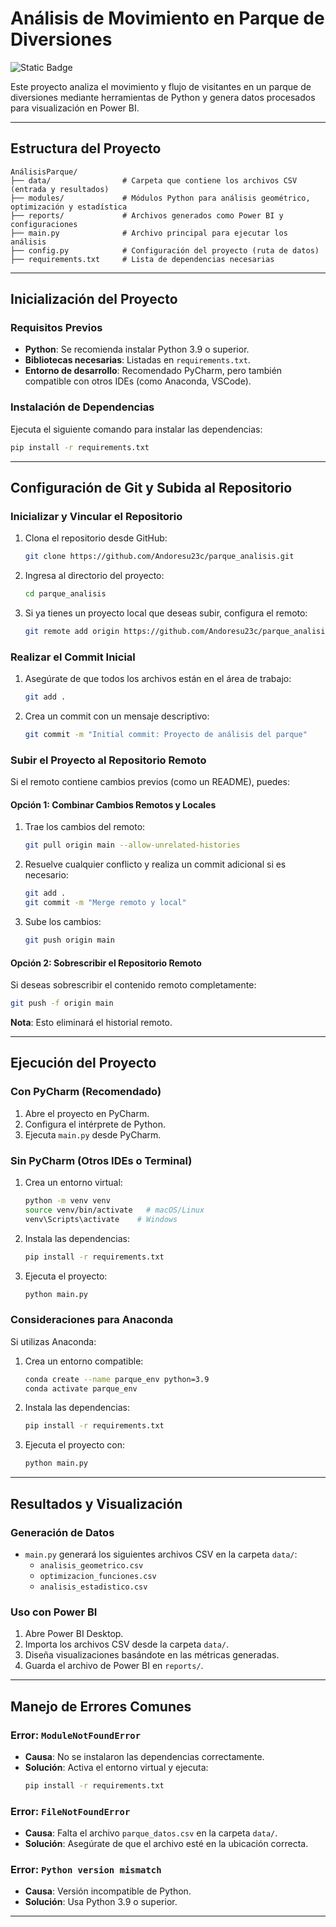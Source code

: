 # Análisis de Movimiento en Parque de Diversiones
![Static Badge](https://img.shields.io/badge/python-analysis-ffe869)

Este proyecto analiza el movimiento y flujo de visitantes en un parque de diversiones mediante herramientas de Python y genera datos procesados para visualización en Power BI.

---

## Estructura del Proyecto

```
AnálisisParque/
├── data/                # Carpeta que contiene los archivos CSV (entrada y resultados)
├── modules/             # Módulos Python para análisis geométrico, optimización y estadística
├── reports/             # Archivos generados como Power BI y configuraciones
├── main.py              # Archivo principal para ejecutar los análisis
├── config.py            # Configuración del proyecto (ruta de datos)
├── requirements.txt     # Lista de dependencias necesarias
```

---

## Inicialización del Proyecto

### **Requisitos Previos**
- **Python**: Se recomienda instalar Python 3.9 o superior.
- **Bibliotecas necesarias**: Listadas en `requirements.txt`.
- **Entorno de desarrollo**: Recomendado PyCharm, pero también compatible con otros IDEs (como Anaconda, VSCode).

### **Instalación de Dependencias**
Ejecuta el siguiente comando para instalar las dependencias:
```bash
pip install -r requirements.txt
```

---

## Configuración de Git y Subida al Repositorio

### **Inicializar y Vincular el Repositorio**
1. Clona el repositorio desde GitHub:
   ```bash
   git clone https://github.com/Andoresu23c/parque_analisis.git
   ```
2. Ingresa al directorio del proyecto:
   ```bash
   cd parque_analisis
   ```
3. Si ya tienes un proyecto local que deseas subir, configura el remoto:
   ```bash
   git remote add origin https://github.com/Andoresu23c/parque_analisis.git
   ```

### **Realizar el Commit Inicial**
1. Asegúrate de que todos los archivos están en el área de trabajo:
   ```bash
   git add .
   ```
2. Crea un commit con un mensaje descriptivo:
   ```bash
   git commit -m "Initial commit: Proyecto de análisis del parque"
   ```

### **Subir el Proyecto al Repositorio Remoto**
Si el remoto contiene cambios previos (como un README), puedes:

#### Opción 1: Combinar Cambios Remotos y Locales
1. Trae los cambios del remoto:
   ```bash
   git pull origin main --allow-unrelated-histories
   ```
2. Resuelve cualquier conflicto y realiza un commit adicional si es necesario:
   ```bash
   git add .
   git commit -m "Merge remoto y local"
   ```
3. Sube los cambios:
   ```bash
   git push origin main
   ```

#### Opción 2: Sobrescribir el Repositorio Remoto
Si deseas sobrescribir el contenido remoto completamente:
```bash
git push -f origin main
```
**Nota**: Esto eliminará el historial remoto.

---

## Ejecución del Proyecto

### **Con PyCharm (Recomendado)**
1. Abre el proyecto en PyCharm.
2. Configura el intérprete de Python.
3. Ejecuta `main.py` desde PyCharm.

### **Sin PyCharm (Otros IDEs o Terminal)**
1. Crea un entorno virtual:
   ```bash
   python -m venv venv
   source venv/bin/activate   # macOS/Linux
   venv\Scripts\activate    # Windows
   ```
2. Instala las dependencias:
   ```bash
   pip install -r requirements.txt
   ```
3. Ejecuta el proyecto:
   ```bash
   python main.py
   ```

### **Consideraciones para Anaconda**
Si utilizas Anaconda:
1. Crea un entorno compatible:
   ```bash
   conda create --name parque_env python=3.9
   conda activate parque_env
   ```
2. Instala las dependencias:
   ```bash
   pip install -r requirements.txt
   ```
3. Ejecuta el proyecto con:
   ```bash
   python main.py
   ```

---

## Resultados y Visualización

### **Generación de Datos**
- `main.py` generará los siguientes archivos CSV en la carpeta `data/`:
  - `analisis_geometrico.csv`
  - `optimizacion_funciones.csv`
  - `analisis_estadistico.csv`

### **Uso con Power BI**
1. Abre Power BI Desktop.
2. Importa los archivos CSV desde la carpeta `data/`.
3. Diseña visualizaciones basándote en las métricas generadas.
4. Guarda el archivo de Power BI en `reports/`.

---

## Manejo de Errores Comunes

### Error: `ModuleNotFoundError`
- **Causa**: No se instalaron las dependencias correctamente.
- **Solución**: Activa el entorno virtual y ejecuta:
  ```bash
  pip install -r requirements.txt
  ```

### Error: `FileNotFoundError`
- **Causa**: Falta el archivo `parque_datos.csv` en la carpeta `data/`.
- **Solución**: Asegúrate de que el archivo esté en la ubicación correcta.

### Error: `Python version mismatch`
- **Causa**: Versión incompatible de Python.
- **Solución**: Usa Python 3.9 o superior.

---
